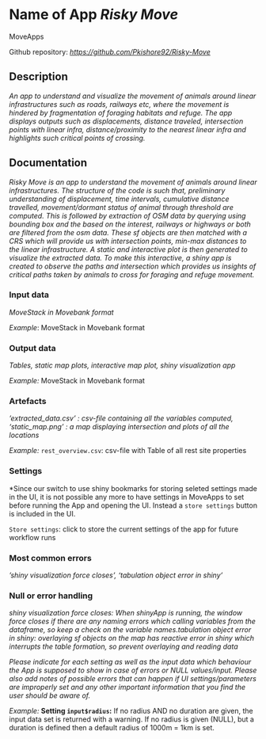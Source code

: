 # Name of App *Risky Move*

MoveApps

Github repository: *https://github.com/Pkishore92/Risky-Move*

## Description
*An app to understand and visualize the movement of animals around linear infrastructures such as roads, railways etc, where the movement is hindered by fragmentation of foraging habitats and refuge. The app displays outputs such as displacements, distance traveled, intersection points with linear infra, distance/proximity to the nearest linear infra and highlights such critical points of crossing.*

## Documentation
*Risky Move is an app to understand the movement of animals around linear infrastructures. The structure of the code is such that, preliminary understanding of displacement, time intervals, cumulative distance travelled, movement/dormant status of animal through threshold are computed. This is followed by extraction of OSM data by querying using bounding box and the based on the interest, railways or highways or both are filtered from the osm data. These sf objects are then matched with a CRS which will provide us with intersection points, min-max distances to the linear infrastructure. A static and interactive plot is then generated to visualize the extracted data. To make this interactive, a shiny app is created to observe the paths and intersection which provides us insights of critical paths taken by animals to cross for foraging and refuge movement.*

### Input data
*MoveStack in Movebank format*

*Example*: MoveStack in Movebank format

### Output data
*Tables, static map plots, interactive map plot, shiny visualization app*

*Example:* MoveStack in Movebank format

### Artefacts
*’extracted_data.csv’ : csv-file containing all the variables computed, ‘static_map.png’ : a map displaying intersection and plots of all the locations*

*Example:* `rest_overview.csv`: csv-file with Table of all rest site properties

### Settings
*Since our switch to use shiny bookmarks for storing seleted settings made in the UI, it is not possible any more to have settings in MoveApps to set before running the App and opening the UI. Instead a `store settings` button is included in the UI.

`Store settings`: click to store the current settings of the app for future workflow runs

### Most common errors
*’shiny visualization force closes’, ‘tabulation object error in shiny’*


### Null or error handling
*shiny visualization force closes: When shinyApp is running, the window force closes if there are any naming errors which calling variables from the dataframe, so keep a check on the variable names.tabulation object error in shiny: overlaying sf objects on the map has reactive error in shiny which interrupts the table formation, so prevent overlaying and reading data*

*Please indicate for each setting as well as the input data which behaviour the App is supposed to show in case of errors or NULL values/input. Please also add notes of possible errors that can happen if UI settings/parameters are improperly set and any other important information that you find the user should be aware of.*

*Example:* **Setting `input$radius`:** If no radius AND no duration are given, the input data set is returned with a warning. If no radius is given (NULL), but a duration is defined then a default radius of 1000m = 1km is set. 
